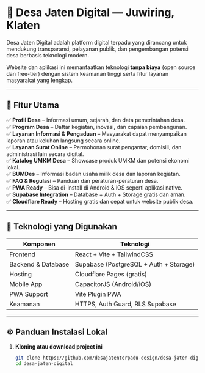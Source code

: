 # 🌾 Desa Jaten Digital — Juwiring, Klaten

Desa Jaten Digital adalah platform digital terpadu yang dirancang untuk mendukung transparansi, pelayanan publik, dan pengembangan potensi desa berbasis teknologi modern.

Website dan aplikasi ini memanfaatkan teknologi **tanpa biaya** (open source dan free-tier) dengan sistem keamanan tinggi serta fitur layanan masyarakat yang lengkap.

---

## 🚀 Fitur Utama

✅ **Profil Desa** – Informasi umum, sejarah, dan data pemerintahan desa.  
✅ **Program Desa** – Daftar kegiatan, inovasi, dan capaian pembangunan.  
✅ **Layanan Informasi & Pengaduan** – Masyarakat dapat menyampaikan laporan atau keluhan langsung secara online.  
✅ **Layanan Surat Online** – Permohonan surat pengantar, domisili, dan administrasi lain secara digital.  
✅ **Katalog UMKM Desa** – Showcase produk UMKM dan potensi ekonomi lokal.  
✅ **BUMDes** – Informasi badan usaha milik desa dan laporan kegiatan.  
✅ **FAQ & Regulasi** – Panduan dan peraturan-peraturan desa.  
✅ **PWA Ready** – Bisa di-install di Android & iOS seperti aplikasi native.  
✅ **Supabase Integration** – Database + Auth + Storage gratis dan aman.  
✅ **Cloudflare Ready** – Hosting gratis dan cepat untuk website publik desa.

---

## 🧩 Teknologi yang Digunakan

| Komponen | Teknologi |
|-----------|------------|
| Frontend | React + Vite + TailwindCSS |
| Backend & Database | Supabase (PostgreSQL + Auth + Storage) |
| Hosting | Cloudflare Pages (gratis) |
| Mobile App | CapacitorJS (Android/iOS) |
| PWA Support | Vite Plugin PWA |
| Keamanan | HTTPS, Auth Guard, RLS Supabase |

---

## ⚙️ Panduan Instalasi Lokal

1. **Kloning atau download project ini**
   ```bash
   git clone https://github.com/desajatenterpadu-design/desa-jaten-digital.git
   cd desa-jaten-digital
